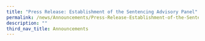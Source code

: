 ```yaml
---
title: "Press Release: Establishment of the Sentencing Advisory Panel"
permalink: /news/Announcements/Press-Release-Establishment-of-the-Sentencing-Advisory-Panel
description: ""
third_nav_title: Announcements
---
```

